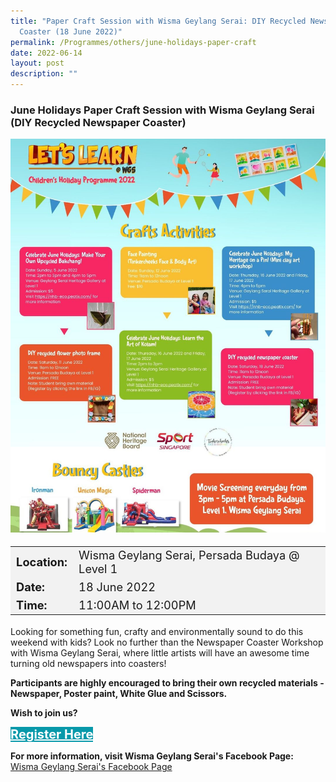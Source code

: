```yaml
---
title: "Paper Craft Session with Wisma Geylang Serai: DIY Recycled Newspaper
  Coaster (18 June 2022)"
permalink: /Programmes/others/june-holidays-paper-craft
date: 2022-06-14
layout: post
description: ""
---
```

### June Holidays Paper Craft Session with Wisma Geylang Serai (DIY Recycled Newspaper Coaster) ###

<img src="/images/Programmes (June 2022)/WGS-children-programme.jpg" style="width:650px; height:auto">

<table  style="font-size:130%; background-color:#f2f2f2">
	<tbody>
		<tr>
			 <td><b>Location:</b></td><td> Wisma Geylang Serai, Persada Budaya @ Level 1</td>
		</tr>
		<tr>
		 <td><b>Date:</b> </td><td>18 June 2022</td>
		</tr>
		<tr>
			<td> <b>Time:</b> </td><td> 11:00AM to 12:00PM </td>
		</tr>
	</tbody>
</table>

Looking for something fun, crafty and environmentally sound to do this weekend with kids? Look no further than the Newspaper Coaster Workshop with Wisma Geylang Serai, where little artists will have an awesome time turning old newspapers into coasters!

**Participants are highly encouraged to bring their own recycled materials - Newspaper, Poster paint, White Glue and Scissors.**

<b>	Wish to join us?</b>
<div>
	<a href="https://docs.google.com/forms/d/e/1FAIpQLSea9O1FGZus6dE_YpnBsK7WOfaK07tv_3dlfr9p5sPavX0OpQ/viewform?vc=0&c=0&w=1&flr=0" style="font-size:20px; width:35%; height:60px; background-color:#0899AA; color:white" class="bp-button"><b>Register Here</b></a>
</div>
	
<b>For more information, visit Wisma Geylang Serai's Facebook Page: </b><br>[Wisma Geylang Serai's Facebook Page](www.facebook.com/WismaGeylangSerai  )<br><br><br>